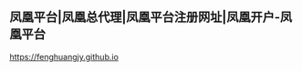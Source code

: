 ## 凤凰平台|凤凰总代理|凤凰平台注册网址|凤凰开户-凤凰平台

<https://fenghuangjy.github.io>


<!--
**fenghuangjy/fenghuangjy** is a ✨ _special_ ✨ repository because its `README.md` (this file) appears on your GitHub profile.

Here are some ideas to get you started:

- 🔭 I’m currently working on ...
- 🌱 I’m currently learning ...
- 👯 I’m looking to collaborate on ...
- 🤔 I’m looking for help with ...
- 💬 Ask me about ...
- 📫 How to reach me: ...
- 😄 Pronouns: ...
- ⚡ Fun fact: ...
-->
